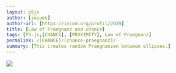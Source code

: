 ```yaml
---  
layout: p5js
author: [josues]
author-url: [https://incom.org/profil/7029]
title: [Law of Praegnanz and chance]
tags: [P5.js,[CHANCE], [PROXIMITY], Law of Praegnanz]
permalink: /[CHANCE]/[chance-praegnanz]/
summary: [This creates random Praegnanzen between ellipses.]
---  
```


![](https://raw.githubusercontent.com/josues/gestalten-in-code/master/chance/p5js/chance-praegnanz/out.png)  
